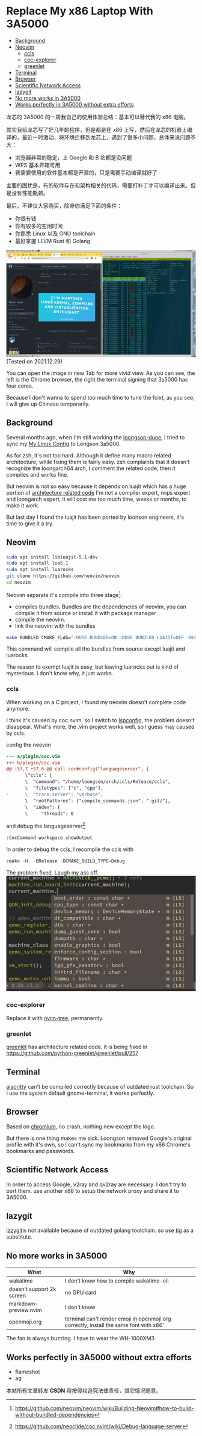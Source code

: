 # Replace My x86 Laptop With 3A5000

<!-- vim-markdown-toc GitLab -->

- [Background](#background)
- [Neovim](#neovim)
  - [ccls](#ccls)
  - [coc-explorer](#coc-explorer)
  - [greenlet](#greenlet)
- [Terminal](#terminal)
- [Browser](#browser)
- [Scientific Network Access](#scientific-network-access)
- [lazygit](#lazygit)
- [No more works in 3A5000](#no-more-works-in-3a5000)
- [Works perfectly in 3A5000 without extra efforts](#works-perfectly-in-3a5000-without-extra-efforts)

<!-- vim-markdown-toc -->
龙芯的 3A5000 的一周我自己的使用体验总结：基本可以替代我的 x86 电脑。

其实我给龙芯写了好几年的程序，但是都是在 x86 上写，然后在龙芯的机器上编译的，最近一时激动，将环境迁移到龙芯上，遇到了很多小问题，总体来说问题不大：
- 浏览器非常的稳定，上 Google 和 B 站都是没问题
- WPS 基本开箱可用
- 我需要使用的软件基本都是开源的，只是需要手动编译就好了

主要的困扰是，有的软件存在和架构相关的代码，需要打补丁才可以编译出来。但是没有性能瓶颈。

最后，不建议大家购买，除非你满足下面的条件：
- 你很有钱
- 你有较多的空闲时间
- 你熟悉 Linux 以及 GNU toolchain
- 最好掌握 LLVM Rust 和 Golang

![](../img/3a5000.png)
(Tested on 2021.12.29)

You can open the image in new Tab for more vivid view.
As you can see, the left is the Chrome browser, the right the terminal signing that 3a5000 has four cores.


Because I don't wanna to spend too much time to tune the fcixt, as you see, I will give up Chinese temporarily.
## Background
Several months ago, when I'm still working the [loongson-dune](https://github.com/Martins3/loongson-dune), I tried to
sync my [My Linux Config](https://github.com/Martins3/My-Linux-Config) to Longson 3a5000.

As for zsh, it's not too hard. Although it define many macro related architecture, while fixing them is fairly easy.
zsh complaints that it doesn't recognize the loongarch64 arch, I comment the related code, then it compiles and works fine.

But neovim is not so easy because it depends on luajit which has a huge portion of [architecture related code](https://github.com/LuaJIT/LuaJIT/blob/v2.1/src/vm_mips64.dasc)
I'm not a compiler expert, mips expert and loongarch expert, it will cost me too much time, weeks or months, to make it work.

But last day I found the luajit has been ported by loonson engineers, it's time to give it a try.

## Neovim
```sh
sudo apt install libluajit-5.1-dev
sudo apt install lua5.1
sudo apt install luarocks
git clone https://github.com/neovim/neovim
cd neovim
```

Neovim separate it's compile into three stage[^1]:
- compiles bundles. Bundles are the dependencies of neovim, you can compile it from source or install it with package manager
- compile the neovim.
- link the neovim with the bundles

```sh
make BUNDLED_CMAKE_FLAG="-DUSE_BUNDLED=ON -DUSE_BUNDLED_LUAJIT=OFF -DUSE_BUNDLED_LUAROCKS=OFF" CMAKE_BUILD_TYPE=Release
```
This command will compile all the bundles from source except luajit and luarocks.

The reason to exempt luajit is easy, but leaving luarocks out is kind of mysterious. I don't know why, it just works.
### ccls
When working on a C project, I found my neovim doesn't complete code anymore.

I think it's caused by coc.nvim, so I switch to [lspconfig](https://github.com/neovim/nvim-lspconfig), 
the problem doesn't disappear. What's more, the .vim project works well, so I guess may caused by ccls.

config the neovim
```diff
--- a/plugin/coc.vim
+++ b/plugin/coc.vim
@@ -57,7 +57,6 @@ call coc#config("languageserver", {
       \"ccls": {
       \  "command": "/home/loongson/arch/ccls/Release/ccls",
       \  "filetypes": ["c", "cpp"],
-      \  "trace.server": "verbose",
       \  "rootPatterns": ["compile_commands.json", ".git/"],
       \  "index": {
       \     "threads": 0
```
and debug the languageserver[^3]
```txt
:CocCommand workspace.showOutput
```
In order to debug the ccls, I recompile the ccls with
```c
cmake -H. -BRelease -DCMAKE_BUILD_TYPE=Debug
```
The problem fixed. Laugh my ass off.
![broken image](../img/3a5000-nvim-cmp.png)

### coc-explorer
Replace it with [nvim-tree](https://github.com/kyazdani42/nvim-tree.lua), permanently.

### greenlet
[greenlet](https://github.com/python-greenlet/greenlet) has architecture related code.
it is being fixed in https://github.com/python-greenlet/greenlet/pull/257

## Terminal
[alacritty](https://github.com/alacritty/alacritty) can't be compiled correctly because of outdated rust toolchain.
So I use the system default gnome-terminal, it works perfectly.

## Browser
Based on [chromium](https://www.chromium.org/), no crash, nothing new except the logo.

But there is one thing makes me sick. Loongson removed Google's original profile with it's own, so I can't sync my bookmarks from my x86 Chrome's bookmarks and passwords.
## Scientific Network Access
In order to access Google, v2ray and qv2ray are necessary.
I don't try to port them. use another x86 to setup the network proxy and share it to 3A5000.

## lazygit
[lazygit](https://github.com/jesseduffield/lazygit)is not available because of outdated golang toolchain.
so use [tig](https://jonas.github.io/tig/doc/tig.1.html) as a substitute.

## No more works in 3A5000
| What                      | Why                                                                                    |
|---------------------------|----------------------------------------------------------------------------------------|
| wakatime                  | I don't know how to compile wakatime-cli                                               |
| doesn't support 2k screen | no GPU card                                                                            |
| markdown-preview.nvim     | I don't know                                                                           |
| openmoji.org              | terminal can't render emoji in openmoji.org correctly, install the same font with x86' |

The fan is always buzzing. I have to wear the WH-1000XM3
## Works perfectly in 3A5000 without extra efforts
- flameshot
- ag

<script src="https://giscus.app/client.js"
        data-repo="martins3/martins3.github.io"
        data-repo-id="MDEwOlJlcG9zaXRvcnkyOTc4MjA0MDg="
        data-category="Show and tell"
        data-category-id="MDE4OkRpc2N1c3Npb25DYXRlZ29yeTMyMDMzNjY4"
        data-mapping="pathname"
        data-reactions-enabled="1"
        data-emit-metadata="0"
        data-theme="light"
        data-lang="zh-CN"
        crossorigin="anonymous"
        async>
</script>

本站所有文章转发 **CSDN** 将按侵权追究法律责任，其它情况随意。

[^1]: https://github.com/neovim/neovim/wiki/Building-Neovim#how-to-build-without-bundled-dependencies
[^2]: https://martins3.github.io/gfw.html#share-proxy-cross-lan
[^3]: https://github.com/neoclide/coc.nvim/wiki/Debug-language-server
